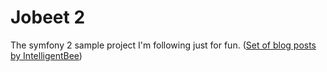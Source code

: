 # Jobeet 2
The symfony 2 sample project I'm following just for fun.
([Set of blog posts by IntelligentBee](http://www.intelligentbee.com/blog/2013/08/07/symfony2-jobeet-day-1-starting-up-the-project/))